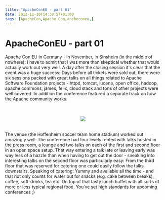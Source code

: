 ```yaml
---
title: "ApacheConEU - part 01"
date: 2012-11-10T14:30:57+01:00
tags: [ApacheCon,Apache Con,apcheconeu,]
---
```


# ApacheConEU - part 01


Apache Con EU in Germany - in November, in Sinsheim (in the middle of nowhere): I have to admit that I was more than 
skeptical whether that would actually work out very well. A day after the closing session it's clear that the event was 
a huge success: Days before all tickets were sold out, there were six sessions packed with great talks on all things 
related to Apache Software Foundation projects - httpd, tomcat, lucene, open office, hadoop, apache commons, james, 
felix, cloud stack and tons of other projects were well covered. In addition the conference featured a separate track 
on how the Apache community works.<br><br><center><br><img 
src="http://isabel-drost.de/Bilder/wordpress/apache_2013_2.jpg"/><br></center><br><br>The venue (the Hoffenheim soccer 
team home stadium) worked out amazingly well: The conference had four levels rented with talks hosted in the press 
room, a lounge and two talks on each of the first and second floor in an open space setup. That way entering a talk 
late or leaving early was way less of a hazzle than when having to get out the door - sneaking into interesting talks 
on the second floor was particularly easy: From the third floor that was reserved for catering one could easily follow 
the talks downstairs. Speaking of catering: Yummy and available all the time - and that not only counts for water but 
for snacks (e.g. cake between breaks), coffee, soft-drinks, tea etc. On top of that tasty lunch buffet with all sorts 
of more or less typical regional food. You've set high standards for upcoming conferences ;)
